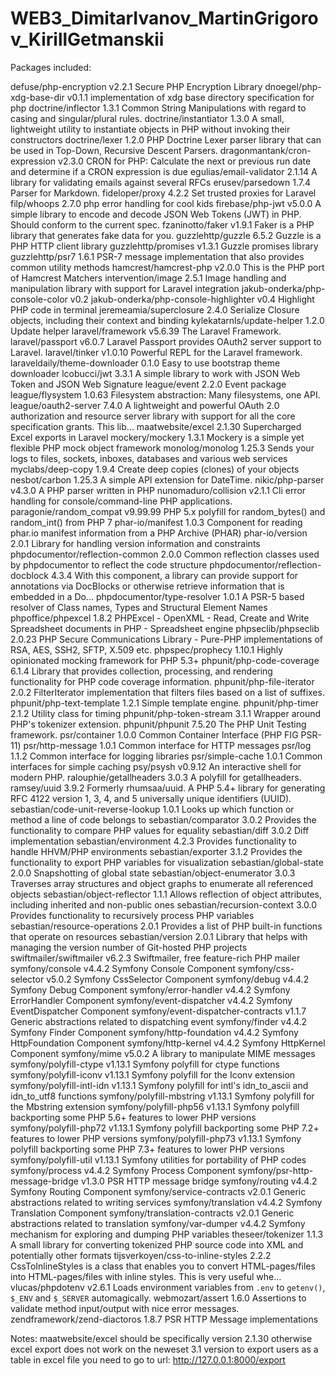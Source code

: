 # WEB3_DimitarIvanov_MartinGrigorov_KirillGetmanskii

Packages included:

defuse/php-encryption                 v2.2.1   Secure PHP Encryption Library
dnoegel/php-xdg-base-dir              v0.1.1   implementation of xdg base directory specification for php
doctrine/inflector                    1.3.1    Common String Manipulations with regard to casing and singular/plural rules.
doctrine/instantiator                 1.3.0    A small, lightweight utility to instantiate objects in PHP without invoking their constructors
doctrine/lexer                        1.2.0    PHP Doctrine Lexer parser library that can be used in Top-Down, Recursive Descent Parsers.
dragonmantank/cron-expression         v2.3.0   CRON for PHP: Calculate the next or previous run date and determine if a CRON expression is due
egulias/email-validator               2.1.14   A library for validating emails against several RFCs
erusev/parsedown                      1.7.4    Parser for Markdown.
fideloper/proxy                       4.2.2    Set trusted proxies for Laravel
filp/whoops                           2.7.0    php error handling for cool kids
firebase/php-jwt                      v5.0.0   A simple library to encode and decode JSON Web Tokens (JWT) in PHP. Should conform to the current spec.
fzaninotto/faker                      v1.9.1   Faker is a PHP library that generates fake data for you.
guzzlehttp/guzzle                     6.5.2    Guzzle is a PHP HTTP client library
guzzlehttp/promises                   v1.3.1   Guzzle promises library
guzzlehttp/psr7                       1.6.1    PSR-7 message implementation that also provides common utility methods
hamcrest/hamcrest-php                 v2.0.0   This is the PHP port of Hamcrest Matchers
intervention/image                    2.5.1    Image handling and manipulation library with support for Laravel integration
jakub-onderka/php-console-color       v0.2
jakub-onderka/php-console-highlighter v0.4     Highlight PHP code in terminal
jeremeamia/superclosure               2.4.0    Serialize Closure objects, including their context and binding
kylekatarnls/update-helper            1.2.0    Update helper
laravel/framework                     v5.6.39  The Laravel Framework.
laravel/passport                      v6.0.7   Laravel Passport provides OAuth2 server support to Laravel.
laravel/tinker                        v1.0.10  Powerful REPL for the Laravel framework.
laraveldaily/theme-downloader         0.1.0    Easy to use bootstrap theme downloader
lcobucci/jwt                          3.3.1    A simple library to work with JSON Web Token and JSON Web Signature
league/event                          2.2.0    Event package
league/flysystem                      1.0.63   Filesystem abstraction: Many filesystems, one API.
league/oauth2-server                  7.4.0    A lightweight and powerful OAuth 2.0 authorization and resource server library with support for all the core specification grants. This lib...
maatwebsite/excel                     2.1.30   Supercharged Excel exports in Laravel
mockery/mockery                       1.3.1    Mockery is a simple yet flexible PHP mock object framework
monolog/monolog                       1.25.3   Sends your logs to files, sockets, inboxes, databases and various web services
myclabs/deep-copy                     1.9.4    Create deep copies (clones) of your objects
nesbot/carbon                         1.25.3   A simple API extension for DateTime.
nikic/php-parser                      v4.3.0   A PHP parser written in PHP
nunomaduro/collision                  v2.1.1   Cli error handling for console/command-line PHP applications.
paragonie/random_compat               v9.99.99 PHP 5.x polyfill for random_bytes() and random_int() from PHP 7
phar-io/manifest                      1.0.3    Component for reading phar.io manifest information from a PHP Archive (PHAR)
phar-io/version                       2.0.1    Library for handling version information and constraints
phpdocumentor/reflection-common       2.0.0    Common reflection classes used by phpdocumentor to reflect the code structure
phpdocumentor/reflection-docblock     4.3.4    With this component, a library can provide support for annotations via DocBlocks or otherwise retrieve information that is embedded in a Do...
phpdocumentor/type-resolver           1.0.1    A PSR-5 based resolver of Class names, Types and Structural Element Names
phpoffice/phpexcel                    1.8.2    PHPExcel - OpenXML - Read, Create and Write Spreadsheet documents in PHP - Spreadsheet engine
phpseclib/phpseclib                   2.0.23   PHP Secure Communications Library - Pure-PHP implementations of RSA, AES, SSH2, SFTP, X.509 etc.
phpspec/prophecy                      1.10.1   Highly opinionated mocking framework for PHP 5.3+
phpunit/php-code-coverage             6.1.4    Library that provides collection, processing, and rendering functionality for PHP code coverage information.
phpunit/php-file-iterator             2.0.2    FilterIterator implementation that filters files based on a list of suffixes.
phpunit/php-text-template             1.2.1    Simple template engine.
phpunit/php-timer                     2.1.2    Utility class for timing
phpunit/php-token-stream              3.1.1    Wrapper around PHP's tokenizer extension.
phpunit/phpunit                       7.5.20   The PHP Unit Testing framework.
psr/container                         1.0.0    Common Container Interface (PHP FIG PSR-11)
psr/http-message                      1.0.1    Common interface for HTTP messages
psr/log                               1.1.2    Common interface for logging libraries
psr/simple-cache                      1.0.1    Common interfaces for simple caching
psy/psysh                             v0.9.12  An interactive shell for modern PHP.
ralouphie/getallheaders               3.0.3    A polyfill for getallheaders.
ramsey/uuid                           3.9.2    Formerly rhumsaa/uuid. A PHP 5.4+ library for generating RFC 4122 version 1, 3, 4, and 5 universally unique identifiers (UUID).
sebastian/code-unit-reverse-lookup    1.0.1    Looks up which function or method a line of code belongs to
sebastian/comparator                  3.0.2    Provides the functionality to compare PHP values for equality
sebastian/diff                        3.0.2    Diff implementation
sebastian/environment                 4.2.3    Provides functionality to handle HHVM/PHP environments
sebastian/exporter                    3.1.2    Provides the functionality to export PHP variables for visualization
sebastian/global-state                2.0.0    Snapshotting of global state
sebastian/object-enumerator           3.0.3    Traverses array structures and object graphs to enumerate all referenced objects
sebastian/object-reflector            1.1.1    Allows reflection of object attributes, including inherited and non-public ones
sebastian/recursion-context           3.0.0    Provides functionality to recursively process PHP variables
sebastian/resource-operations         2.0.1    Provides a list of PHP built-in functions that operate on resources
sebastian/version                     2.0.1    Library that helps with managing the version number of Git-hosted PHP projects
swiftmailer/swiftmailer               v6.2.3   Swiftmailer, free feature-rich PHP mailer
symfony/console                       v4.4.2   Symfony Console Component
symfony/css-selector                  v5.0.2   Symfony CssSelector Component
symfony/debug                         v4.4.2   Symfony Debug Component
symfony/error-handler                 v4.4.2   Symfony ErrorHandler Component
symfony/event-dispatcher              v4.4.2   Symfony EventDispatcher Component
symfony/event-dispatcher-contracts    v1.1.7   Generic abstractions related to dispatching event
symfony/finder                        v4.4.2   Symfony Finder Component
symfony/http-foundation               v4.4.2   Symfony HttpFoundation Component
symfony/http-kernel                   v4.4.2   Symfony HttpKernel Component
symfony/mime                          v5.0.2   A library to manipulate MIME messages
symfony/polyfill-ctype                v1.13.1  Symfony polyfill for ctype functions
symfony/polyfill-iconv                v1.13.1  Symfony polyfill for the Iconv extension
symfony/polyfill-intl-idn             v1.13.1  Symfony polyfill for intl's idn_to_ascii and idn_to_utf8 functions
symfony/polyfill-mbstring             v1.13.1  Symfony polyfill for the Mbstring extension
symfony/polyfill-php56                v1.13.1  Symfony polyfill backporting some PHP 5.6+ features to lower PHP versions
symfony/polyfill-php72                v1.13.1  Symfony polyfill backporting some PHP 7.2+ features to lower PHP versions
symfony/polyfill-php73                v1.13.1  Symfony polyfill backporting some PHP 7.3+ features to lower PHP versions
symfony/polyfill-util                 v1.13.1  Symfony utilities for portability of PHP codes
symfony/process                       v4.4.2   Symfony Process Component
symfony/psr-http-message-bridge       v1.3.0   PSR HTTP message bridge
symfony/routing                       v4.4.2   Symfony Routing Component
symfony/service-contracts             v2.0.1   Generic abstractions related to writing services
symfony/translation                   v4.4.2   Symfony Translation Component
symfony/translation-contracts         v2.0.1   Generic abstractions related to translation
symfony/var-dumper                    v4.4.2   Symfony mechanism for exploring and dumping PHP variables
theseer/tokenizer                     1.1.3    A small library for converting tokenized PHP source code into XML and potentially other formats
tijsverkoyen/css-to-inline-styles     2.2.2    CssToInlineStyles is a class that enables you to convert HTML-pages/files into HTML-pages/files with inline styles. This is very useful whe...
vlucas/phpdotenv                      v2.6.1   Loads environment variables from `.env` to `getenv()`, `$_ENV` and `$_SERVER` automagically.
webmozart/assert                      1.6.0    Assertions to validate method input/output with nice error messages.
zendframework/zend-diactoros          1.8.7    PSR HTTP Message implementations

Notes: 
maatwebsite/excel should be specifically version 2.1.30 otherwise excel export does not work on the neweset 3.1 version
to export users as a table in excel file you need to go to url: http://127.0.0.1:8000/export

